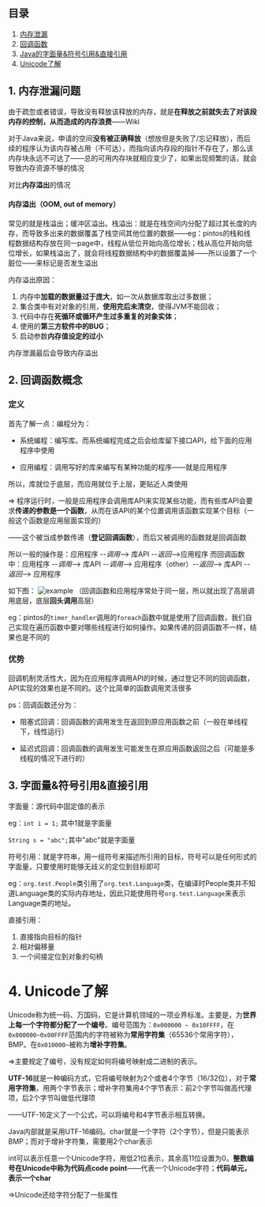 ## 目录
1. [内存泄漏](#1)
2. [回调函数](#2)
3. [Java的字面量&符号引用&直接引用](#3)
4. [Unicode了解](#4)

## 1. 内存泄漏问题

<a name="1"></a>

由于疏忽或者错误，导致没有释放该释放的内存，就是**在释放之前就失去了对该段内存的控制，从而造成的内存浪费**——Wiki

对于Java来说，申请的空间**没有被正确释放**（想放但是失败了/忘记释放），而后续的程序认为该内存被占用（不可达），而指向该内存段的指针不存在了，那么该内存块永远不可达了——总的可用内存块就相应变少了，如果出现频繁的话，就会导致内存资源不够的情况

对比**内存溢出**的情况

#### 内存溢出（OOM, out of memory）

常见的就是栈溢出；缓冲区溢出。栈溢出：就是在栈空间内分配了超过其长度的内存，而导致多出来的数据覆盖了栈空间其他位置的数据——eg：pintos的栈和线程数据结构存放在同一page中，线程从低位开始向高位增长；栈从高位开始向低位增长，如果栈溢出了，就会将线程数据结构中的数据覆盖掉——所以设置了一个脏位——来标记是否发生溢出

内存溢出原因：

1. 内存中**加载的数据量过于庞大**，如一次从数据库取出过多数据；
2. 集合类中有对对象的引用，**使用完后未清空**，使得JVM不能回收；
3. 代码中存在**死循环或循环产生过多重复的对象实体**；
4. 使用的**第三方软件中的BUG**；
5. 启动参数**内存值设定的过小**

内存泄漏最后会导致内存溢出

## 2. 回调函数概念<a name="2"></a>

### 定义

首先了解一点：编程分为：

- 系统编程：编写库。而系统编程完成之后会给库留下接口API，给下面的应用程序中使用

- 应用编程：调用写好的库来编写有某种功能的程序——就是应用程序

所以，库就位于底层，而应用就位于上层，更贴近人类使用

=> 程序运行时，一般是应用程序会调用库API来实现某些功能，而有些库API会要求**传递的参数是一个函数**，从而在该API的某个位置调用该函数实现某个目标（一般这个函数是应用层面实现的）

——这个被当成参数传递（**登记回调函数**），而后又被调用的函数就是回调函数

所以一般的操作是：应用程序 --*调用*--> 库API --*返回*-->应用程序
而回调函数中：应用程序 --*调用*--> 库API --*调用*--> 应用程序（other）--*返回*--> 库API --*返回*--> 应用程序

如下图：
<img src="https://pic2.zhimg.com/80/0ef3106510e2e1630eb49744362999f8_1440w.jpg?source=1940ef5c" alt="example">
（回调函数和应用程序常处于同一层，所以就出现了高层调用底层，底层**回头调用**高层）

eg：pintos的`timer_handler`调用的`foreach`函数中就是使用了回调函数，我们自己实现在遍历函数中要对哪些线程进行如何操作。如果传递的回调函数不一样，结果也是不同的

### 优势

回调机制灵活性大，因为在应用程序调用API的时候，通过登记不同的回调函数，API实现的效果也是不同的。这个比简单的函数调用灵活很多

ps：回调函数还分为：
- 阻塞式回调：回调函数的调用发生在返回到原应用函数之前（一般在单线程下，线性运行）

- 延迟式回调：回调函数的调用发生可能发生在原应用函数返回之后（可能是多线程的情况下进行的）

## 3. 字面量&符号引用&直接引用

<a name="3"></a>

字面量：源代码中固定值的表示

eg：`int i = 1;` 其中1就是字面量

   `String s = "abc";`其中"abc"就是字面量

符号引用：就是字符串，用一组符号来描述所引用的目标，符号可以是任何形式的字面量，只要使用时能够无歧义的定位到目标即可

eg：`org.test.People`类引用了`org.test.Language`类，在编译时People类并不知道Language类的实际内存地址，因此只能使用符号`org.test.Language`来表示Language类的地址。

直接引用：

1. 直接指向目标的指针
2. 相对偏移量
3. 一个间接定位到对象的句柄 

# 4. Unicode了解

<a name="4"></a>

Unicode称为统一码、万国码，它是计算机领域的一项业界标准。主要是，为**世界上每一个字符都分配了一个编号**。编号范围为：`0x000000 ~ 0x10FFFF`，在`0x000000~0x00FFFF`范围内的字符被称为**常用字符集**（65536个常用字符），BMP。在`0x010000~`被称为**增补字符集**。

=>主要规定了编号，没有规定如何将编号映射成二进制的表示。

**UTF-16**就是一种编码方式，它将编号映射为2个或者4个字节（16/32位），对于**常用字符集**，用两个字节表示；增补字符集用4个字节表示：前2个字节叫做高代理项，后2个字节叫做低代理项

——UTF-16定义了一个公式，可以将编号和4字节表示相互转换。

Java内部就是采用UTF-16编码。char就是一个字符（2个字节），但是只能表示BMP；而对于增补字符集，需要用2个char表示

int可以表示任意一个Unicode字符，用低21位表示，其余高11位设置为0。**整数编号在Unicode中称为代码点code point**——代表一个Unicode字符；**代码单元，表示一个char**

=>Unicode还给字符分配了一些属性